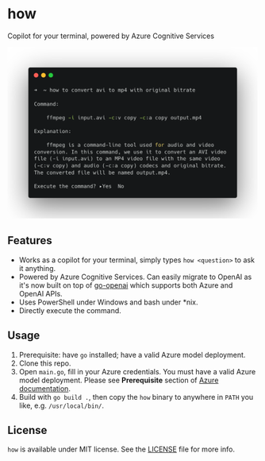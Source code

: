 # how
Copilot for your terminal, powered by Azure Cognitive Services

![](./demo.png)

## Features

- Works as a copilot for your terminal, simply types `how <question>` to ask it anything.
- Powered by Azure Cognitive Services. Can easily migrate to OpenAI as it's now built on top of [go-openai](https://github.com/sashabaranov/go-openai) which supports both Azure and OpenAI APIs.
- Uses PowerShell under Windows and bash under *nix.
- Directly execute the command.

## Usage

1. Prerequisite: have `go` installed; have a valid Azure model deployment.
2. Clone this repo.
3. Open `main.go`, fill in your Azure credentials. You must have a valid Azure model deployment. Please see __Prerequisite__ section of [Azure documentation](https://learn.microsoft.com/en-us/azure/cognitive-services/openai/chatgpt-quickstart?tabs=command-line&pivots=rest-api).
4. Build with `go build .`, then copy the `how` binary to anywhere in `PATH` you like, e.g. `/usr/local/bin/`.

## License

`how` is available under MIT license. See the [LICENSE](LICENSE) file for more info.